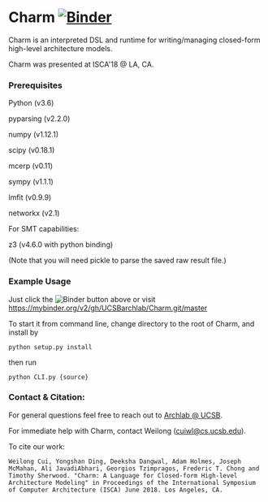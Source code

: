 Charm 
[![Binder](https://mybinder.org/badge.svg)](https://mybinder.org/v2/gh/TanyaAdams1/Charm.git/presentation)
=====

Charm is an interpreted DSL and runtime for writing/managing
closed-form high-level architecture models.

Charm was presented at ISCA'18 @ LA, CA.

### Prerequisites

Python (v3.6)

pyparsing (v2.2.0)

numpy (v1.12.1)

scipy (v0.18.1)

mcerp (v0.11)

sympy (v1.1.1)

lmfit (v0.9.9)

networkx (v2.1)

For SMT capabilities:

z3 (v4.6.0 with python binding)

(Note that you will need pickle to parse the saved raw result file.)

### Example Usage

Just click the ![Binder](https://mybinder.org/badge.svg) button above or visit https://mybinder.org/v2/gh/UCSBarchlab/Charm.git/master 

To start it from command line, change directory to the root of Charm, and install by

```python setup.py install```

then run

```python CLI.py {source}```

### Contact & Citation:

For general questions feel free to reach out to [Archlab @ UCSB](https://www.arch.cs.ucsb.edu/).

For immediate help with Charm, contact Weilong (cuiwl@cs.ucsb.edu).

To cite our work:

```
Weilong Cui, Yongshan Ding, Deeksha Dangwal, Adam Holmes, Joseph McMahan, Ali JavadiAbhari, Georgios Tzimpragos, Frederic T. Chong and Timothy Sherwood. "Charm: A Language for Closed-form High-level Architecture Modeling" in Proceedings of the International Symposium of Computer Architecture (ISCA) June 2018. Los Angeles, CA.
```
